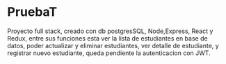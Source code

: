 # PruebaT

Proyecto full stack, creado con db postgresSQL, Node,Express, React y Redux, entre sus funciones esta ver la lista de estudiantes en base de datos, poder actualizar y eliminar estudiantes, ver detalle de estudiante, y registrar nuevo estudiante, queda pendiente la autenticacion con JWT.
